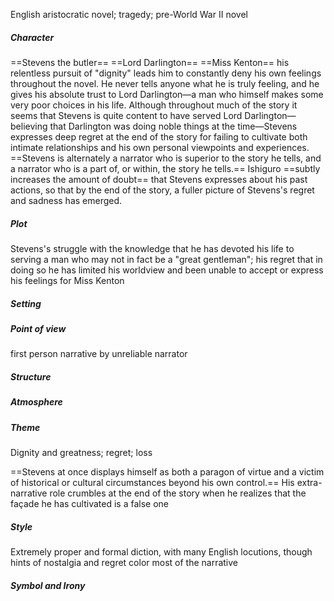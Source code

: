 
English aristocratic novel; tragedy; pre-World War II novel

##### Character
==Stevens the butler==
==Lord Darlington==
==Miss Kenton==
his relentless pursuit of "dignity" leads him to constantly deny his own feelings throughout the novel. He never tells anyone what he is truly feeling, and he gives his absolute trust to Lord Darlington—a man who himself makes some very poor choices in his life. Although throughout much of the story it seems that Stevens is quite content to have served Lord Darlington—believing that Darlington was doing noble things at the time—Stevens expresses deep regret at the end of the story for failing to cultivate both intimate relationships and his own personal viewpoints and experiences.
==Stevens is alternately a narrator who is superior to the story he tells, and a narrator who is a part of, or within, the story he tells.==
Ishiguro ==subtly increases the amount of doubt== that Stevens expresses about his past actions, so that by the end of the story, a fuller picture of Stevens's regret and sadness has emerged.


##### Plot
Stevens's struggle with the knowledge that he has devoted his life to serving a man who may not in fact be a "great gentleman"; his regret that in doing so he has limited his worldview and been unable to accept or express his feelings for Miss Kenton

##### Setting


##### Point of view
first person narrative by unreliable narrator

##### Structure


##### Atmosphere


##### Theme
Dignity and greatness; regret; loss

==Stevens at once displays himself as both a paragon of virtue and a victim of historical or cultural circumstances beyond his own control.==
His extra-narrative role crumbles at the end of the story when he realizes that the façade he has cultivated is a false one

##### Style
Extremely proper and formal diction, with many English locutions, though hints of nostalgia and regret color most of the narrative

##### Symbol and Irony

